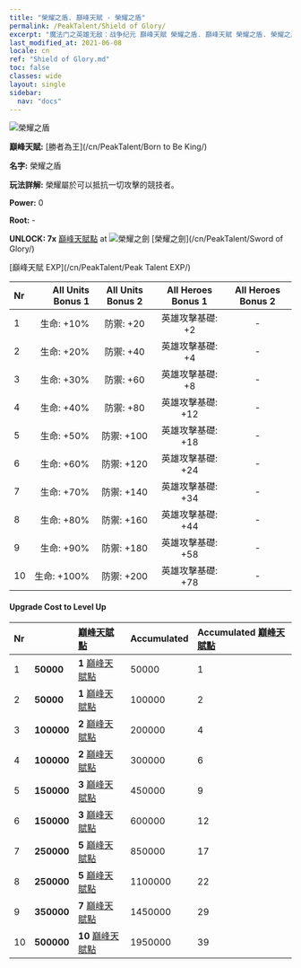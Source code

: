 ```yaml
---
title: "榮耀之盾. 巔峰天賦 - 榮耀之盾"
permalink: /PeakTalent/Shield of Glory/
excerpt: "魔法门之英雄无敌：战争纪元 巔峰天賦 榮耀之盾. 巔峰天賦 榮耀之盾. 榮耀之盾"
last_modified_at: 2021-06-08
locale: cn
ref: "Shield of Glory.md"
toc: false
classes: wide
layout: single
sidebar:
  nav: "docs"
---
```


  ![榮耀之盾](/images/pt/talent_4202.png)

  **巔峰天賦:** [勝者為王](/cn/PeakTalent/Born to Be King/)

  **名字:** 榮耀之盾

  **玩法詳解:** 榮耀屬於可以抵抗一切攻擊的競技者。

  **Power:** 0

  **Root:** -

  **UNLOCK: 7x** [巔峰天賦點](/cn/Items/con_934/) at ![榮耀之劍](/images/pt/talent_4201.png) [榮耀之劍](/cn/PeakTalent/Sword of Glory/)

  [巔峰天賦 EXP](/cn/PeakTalent/Peak Talent EXP/)

  | Nr | All Units Bonus 1 | All Units Bonus 2 | All Heroes Bonus 1 | All Heroes Bonus 2 |
  |:---|--------------:|:-------------:|:-------------:|:-------------:|
  | 1 | 生命: +10% | 防禦: +20 | 英雄攻擊基礎: +2 | - |
  | 2 | 生命: +20% | 防禦: +40 | 英雄攻擊基礎: +4 | - |
  | 3 | 生命: +30% | 防禦: +60 | 英雄攻擊基礎: +8 | - |
  | 4 | 生命: +40% | 防禦: +80 | 英雄攻擊基礎: +12 | - |
  | 5 | 生命: +50% | 防禦: +100 | 英雄攻擊基礎: +18 | - |
  | 6 | 生命: +60% | 防禦: +120 | 英雄攻擊基礎: +24 | - |
  | 7 | 生命: +70% | 防禦: +140 | 英雄攻擊基礎: +34 | - |
  | 8 | 生命: +80% | 防禦: +160 | 英雄攻擊基礎: +44 | - |
  | 9 | 生命: +90% | 防禦: +180 | 英雄攻擊基礎: +58 | - |
  | 10 | 生命: +100% | 防禦: +200 | 英雄攻擊基礎: +78 | - |


#### Upgrade Cost to Level Up

  | Nr | <i class="fas fa-coins"/> | [巔峰天賦點](/cn/Items/con_934/) | Accumulated <i class="fas fa-coins"/> | Accumulated [巔峰天賦點](/cn/Items/con_934/) |
  |:---|:--------------|:-------------|:-------------|:-------------|
  | 1 | **50000** | **1** [巔峰天賦點](/cn/Items/con_934/) | 50000 | 1 |
  | 2 | **50000** | **1** [巔峰天賦點](/cn/Items/con_934/) | 100000 | 2 |
  | 3 | **100000** | **2** [巔峰天賦點](/cn/Items/con_934/) | 200000 | 4 |
  | 4 | **100000** | **2** [巔峰天賦點](/cn/Items/con_934/) | 300000 | 6 |
  | 5 | **150000** | **3** [巔峰天賦點](/cn/Items/con_934/) | 450000 | 9 |
  | 6 | **150000** | **3** [巔峰天賦點](/cn/Items/con_934/) | 600000 | 12 |
  | 7 | **250000** | **5** [巔峰天賦點](/cn/Items/con_934/) | 850000 | 17 |
  | 8 | **250000** | **5** [巔峰天賦點](/cn/Items/con_934/) | 1100000 | 22 |
  | 9 | **350000** | **7** [巔峰天賦點](/cn/Items/con_934/) | 1450000 | 29 |
  | 10 | **500000** | **10** [巔峰天賦點](/cn/Items/con_934/) | 1950000 | 39 |
